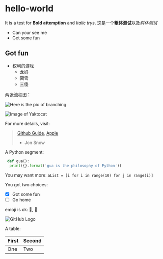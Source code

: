 # hello-world


It is a test for **Bold attemption** and *Italic trys*.
这是一个**粗体测试**以及*斜体测试*

 
* Can your see me
* Get some fun

## Got fun

- 权利的游戏
  - 龙妈
  - 囧雪
  - 三傻

两张流程图：
 
![Here is the pic of branching](https://guides.github.com/activities/hello-world/branching.png)

![Image of Yaktocat](https://octodex.github.com/images/yaktocat.png)

 For more details, visit:
 > [Github Guide](https://zhuanlan.zhihu.com/passer), 
 > [Apple](www.apple.com)
 > - Jon Snow

A Python segment:
```python
 def gua():
  print({}.format('gua is the philosophy of Python'))
```  

You may want more: `aList = [i for i in range(10) for j in range(i)]`

You got two choices:
- [x] Got some fun
- [ ]  Go home 

emoji is ok: :camel:, :monkey:


![GitHub Logo](https://assets-cdn.github.com/images/icons/emoji/octocat.png)

A table:

First |  Second
----- |  -------------
One   |  Two
